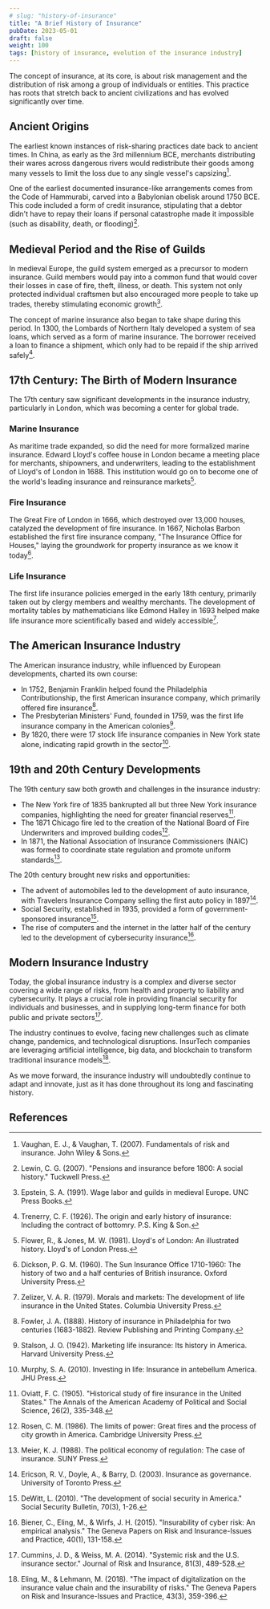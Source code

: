 ```yaml
--- 
# slug: "history-of-insurance"
title: "A Brief History of Insurance"
pubDate: 2023-05-01
draft: false 
weight: 100 
tags: [history of insurance, evolution of the insurance industry] 
--- 
```


The concept of insurance, at its core, is about risk management and the distribution of risk among a group of individuals or entities. This practice has roots that stretch back to ancient civilizations and has evolved significantly over time.

## Ancient Origins

The earliest known instances of risk-sharing practices date back to ancient times. In China, as early as the 3rd millennium BCE, merchants distributing their wares across dangerous rivers would redistribute their goods among many vessels to limit the loss due to any single vessel's capsizing[^1].

One of the earliest documented insurance-like arrangements comes from the Code of Hammurabi, carved into a Babylonian obelisk around 1750 BCE. This code included a form of credit insurance, stipulating that a debtor didn't have to repay their loans if personal catastrophe made it impossible (such as disability, death, or flooding)[^2]. 

## Medieval Period and the Rise of Guilds

In medieval Europe, the guild system emerged as a precursor to modern insurance. Guild members would pay into a common fund that would cover their losses in case of fire, theft, illness, or death. This system not only protected individual craftsmen but also encouraged more people to take up trades, thereby stimulating economic growth[^3].

The concept of marine insurance also began to take shape during this period. In 1300, the Lombards of Northern Italy developed a system of sea loans, which served as a form of marine insurance. The borrower received a loan to finance a shipment, which only had to be repaid if the ship arrived safely[^4].

## 17th Century: The Birth of Modern Insurance

The 17th century saw significant developments in the insurance industry, particularly in London, which was becoming a center for global trade.

### Marine Insurance
As maritime trade expanded, so did the need for more formalized marine insurance. Edward Lloyd's coffee house in London became a meeting place for merchants, shipowners, and underwriters, leading to the establishment of Lloyd's of London in 1688. This institution would go on to become one of the world's leading insurance and reinsurance markets[^5].

### Fire Insurance
The Great Fire of London in 1666, which destroyed over 13,000 houses, catalyzed the development of fire insurance. In 1667, Nicholas Barbon established the first fire insurance company, "The Insurance Office for Houses," laying the groundwork for property insurance as we know it today[^6].

### Life Insurance
The first life insurance policies emerged in the early 18th century, primarily taken out by clergy members and wealthy merchants. The development of mortality tables by mathematicians like Edmond Halley in 1693 helped make life insurance more scientifically based and widely accessible[^7].

## The American Insurance Industry

The American insurance industry, while influenced by European developments, charted its own course:

- In 1752, Benjamin Franklin helped found the Philadelphia Contributionship, the first American insurance company, which primarily offered fire insurance[^8].
- The Presbyterian Ministers' Fund, founded in 1759, was the first life insurance company in the American colonies[^9].
- By 1820, there were 17 stock life insurance companies in New York state alone, indicating rapid growth in the sector[^10].

## 19th and 20th Century Developments

The 19th century saw both growth and challenges in the insurance industry:

- The New York fire of 1835 bankrupted all but three New York insurance companies, highlighting the need for greater financial reserves[^11].
- The 1871 Chicago fire led to the creation of the National Board of Fire Underwriters and improved building codes[^12].
- In 1871, the National Association of Insurance Commissioners (NAIC) was formed to coordinate state regulation and promote uniform standards[^13].

The 20th century brought new risks and opportunities:

- The advent of automobiles led to the development of auto insurance, with Travelers Insurance Company selling the first auto policy in 1897[^14].
- Social Security, established in 1935, provided a form of government-sponsored insurance[^15].
- The rise of computers and the internet in the latter half of the century led to the development of cybersecurity insurance[^16].

## Modern Insurance Industry

Today, the global insurance industry is a complex and diverse sector covering a wide range of risks, from health and property to liability and cybersecurity. It plays a crucial role in providing financial security for individuals and businesses, and in supplying long-term finance for both public and private sectors[^17].

The industry continues to evolve, facing new challenges such as climate change, pandemics, and technological disruptions. InsurTech companies are leveraging artificial intelligence, big data, and blockchain to transform traditional insurance models[^18].

As we move forward, the insurance industry will undoubtedly continue to adapt and innovate, just as it has done throughout its long and fascinating history.

## References

[^1]: Vaughan, E. J., & Vaughan, T. (2007). Fundamentals of risk and insurance. John Wiley & Sons.

[^2]: Lewin, C. G. (2007). "Pensions and insurance before 1800: A social history." Tuckwell Press.

[^3]: Epstein, S. A. (1991). Wage labor and guilds in medieval Europe. UNC Press Books.

[^4]: Trenerry, C. F. (1926). The origin and early history of insurance: Including the contract of bottomry. P.S. King & Son.

[^5]: Flower, R., & Jones, M. W. (1981). Lloyd's of London: An illustrated history. Lloyd's of London Press.

[^6]: Dickson, P. G. M. (1960). The Sun Insurance Office 1710-1960: The history of two and a half centuries of British insurance. Oxford University Press.

[^7]: Zelizer, V. A. R. (1979). Morals and markets: The development of life insurance in the United States. Columbia University Press.

[^8]: Fowler, J. A. (1888). History of insurance in Philadelphia for two centuries (1683-1882). Review Publishing and Printing Company.

[^9]: Stalson, J. O. (1942). Marketing life insurance: Its history in America. Harvard University Press.

[^10]: Murphy, S. A. (2010). Investing in life: Insurance in antebellum America. JHU Press.

[^11]: Oviatt, F. C. (1905). "Historical study of fire insurance in the United States." The Annals of the American Academy of Political and Social Science, 26(2), 335-348.

[^12]: Rosen, C. M. (1986). The limits of power: Great fires and the process of city growth in America. Cambridge University Press.

[^13]: Meier, K. J. (1988). The political economy of regulation: The case of insurance. SUNY Press.

[^14]: Ericson, R. V., Doyle, A., & Barry, D. (2003). Insurance as governance. University of Toronto Press.

[^15]: DeWitt, L. (2010). "The development of social security in America." Social Security Bulletin, 70(3), 1-26.

[^16]: Biener, C., Eling, M., & Wirfs, J. H. (2015). "Insurability of cyber risk: An empirical analysis." The Geneva Papers on Risk and Insurance-Issues and Practice, 40(1), 131-158.

[^17]: Cummins, J. D., & Weiss, M. A. (2014). "Systemic risk and the U.S. insurance sector." Journal of Risk and Insurance, 81(3), 489-528.

[^18]: Eling, M., & Lehmann, M. (2018). "The impact of digitalization on the insurance value chain and the insurability of risks." The Geneva Papers on Risk and Insurance-Issues and Practice, 43(3), 359-396.

